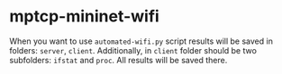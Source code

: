 # mptcp-mininet-wifi
When you want to use `automated-wifi.py` script results will be saved in folders: `server`, `client`.
Additionally, in `client` folder should be two subfolders: `ifstat` and `proc`.
All results will be saved there.
